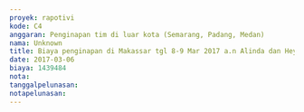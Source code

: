 ```yaml
---
proyek: rapotivi
kode: C4
anggaran: Penginapan tim di luar kota (Semarang, Padang, Medan)
nama: Unknown
title: Biaya penginapan di Makassar tgl 8-9 Mar 2017 a.n Alinda dan Heychael. Nomor PO 135483484
date: 2017-03-06
biaya: 1439484
nota:
tanggalpelunasan:
notapelunasan:
---
```


